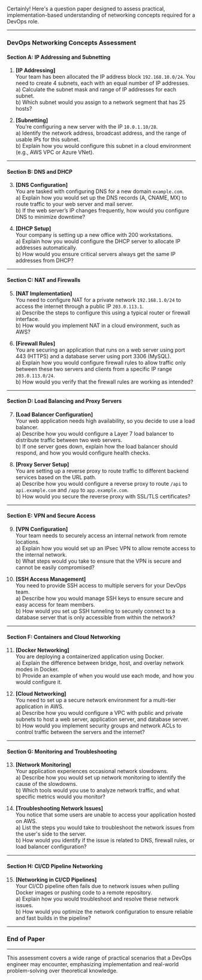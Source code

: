 Certainly! Here's a question paper designed to assess practical, implementation-based understanding of networking concepts required for a DevOps role.

---

### **DevOps Networking Concepts Assessment**

#### **Section A: IP Addressing and Subnetting**

1. **[IP Addressing]**  
   Your team has been allocated the IP address block `192.168.10.0/24`. You need to create 4 subnets, each with an equal number of IP addresses.  
   a) Calculate the subnet mask and range of IP addresses for each subnet.  
   b) Which subnet would you assign to a network segment that has 25 hosts?

2. **[Subnetting]**  
   You're configuring a new server with the IP `10.0.1.10/28`.  
   a) Identify the network address, broadcast address, and the range of usable IPs for this subnet.  
   b) Explain how you would configure this subnet in a cloud environment (e.g., AWS VPC or Azure VNet).

---

#### **Section B: DNS and DHCP**

3. **[DNS Configuration]**  
   You are tasked with configuring DNS for a new domain `example.com`.  
   a) Explain how you would set up the DNS records (A, CNAME, MX) to route traffic to your web server and mail server.  
   b) If the web server’s IP changes frequently, how would you configure DNS to minimize downtime?

4. **[DHCP Setup]**  
   Your company is setting up a new office with 200 workstations.  
   a) Explain how you would configure the DHCP server to allocate IP addresses automatically.  
   b) How would you ensure critical servers always get the same IP addresses from DHCP?

---

#### **Section C: NAT and Firewalls**

5. **[NAT Implementation]**  
   You need to configure NAT for a private network `192.168.1.0/24` to access the internet through a public IP `203.0.113.1`.  
   a) Describe the steps to configure this using a typical router or firewall interface.  
   b) How would you implement NAT in a cloud environment, such as AWS?

6. **[Firewall Rules]**  
   You are securing an application that runs on a web server using port 443 (HTTPS) and a database server using port 3306 (MySQL).  
   a) Explain how you would configure firewall rules to allow traffic only between these two servers and clients from a specific IP range `203.0.113.0/24`.  
   b) How would you verify that the firewall rules are working as intended?

---

#### **Section D: Load Balancing and Proxy Servers**

7. **[Load Balancer Configuration]**  
   Your web application needs high availability, so you decide to use a load balancer.  
   a) Describe how you would configure a Layer 7 load balancer to distribute traffic between two web servers.  
   b) If one server goes down, explain how the load balancer should respond, and how you would configure health checks.

8. **[Proxy Server Setup]**  
   You are setting up a reverse proxy to route traffic to different backend services based on the URL path.  
   a) Describe how you would configure a reverse proxy to route `/api` to `api.example.com` and `/app` to `app.example.com`.  
   b) How would you secure the reverse proxy with SSL/TLS certificates?

---

#### **Section E: VPN and Secure Access**

9. **[VPN Configuration]**  
   Your team needs to securely access an internal network from remote locations.  
   a) Explain how you would set up an IPsec VPN to allow remote access to the internal network.  
   b) What steps would you take to ensure that the VPN is secure and cannot be easily compromised?

10. **[SSH Access Management]**  
    You need to provide SSH access to multiple servers for your DevOps team.  
    a) Describe how you would manage SSH keys to ensure secure and easy access for team members.  
    b) How would you set up SSH tunneling to securely connect to a database server that is only accessible from within the network?

---

#### **Section F: Containers and Cloud Networking**

11. **[Docker Networking]**  
    You are deploying a containerized application using Docker.  
    a) Explain the difference between bridge, host, and overlay network modes in Docker.  
    b) Provide an example of when you would use each mode, and how you would configure it.

12. **[Cloud Networking]**  
    You need to set up a secure network environment for a multi-tier application in AWS.  
    a) Describe how you would configure a VPC with public and private subnets to host a web server, application server, and database server.  
    b) How would you implement security groups and network ACLs to control traffic between the servers and the internet?

---

#### **Section G: Monitoring and Troubleshooting**

13. **[Network Monitoring]**  
    Your application experiences occasional network slowdowns.  
    a) Describe how you would set up network monitoring to identify the cause of the slowdowns.  
    b) Which tools would you use to analyze network traffic, and what specific metrics would you monitor?

14. **[Troubleshooting Network Issues]**  
    You notice that some users are unable to access your application hosted on AWS.  
    a) List the steps you would take to troubleshoot the network issues from the user's side to the server.  
    b) How would you identify if the issue is related to DNS, firewall rules, or load balancer configuration?

---

#### **Section H: CI/CD Pipeline Networking**

15. **[Networking in CI/CD Pipelines]**  
    Your CI/CD pipeline often fails due to network issues when pulling Docker images or pushing code to a remote repository.  
    a) Explain how you would troubleshoot and resolve these network issues.  
    b) How would you optimize the network configuration to ensure reliable and fast builds in the pipeline?

---

### **End of Paper**

---

This assessment covers a wide range of practical scenarios that a DevOps engineer may encounter, emphasizing implementation and real-world problem-solving over theoretical knowledge.